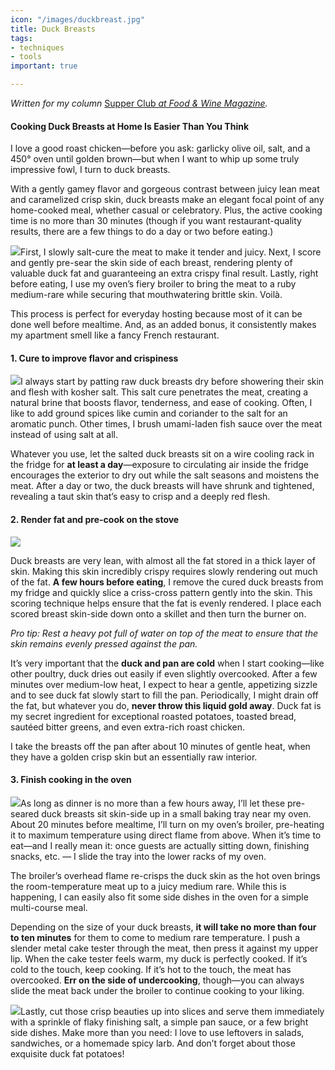 ```yaml
---
icon: "/images/duckbreast.jpg"
title: Duck Breasts
tags:
- techniques
- tools
important: true

---
```

_Written for my column_ [Supper Club _at Food & Wine Magazine_](https://www.foodandwine.com/cooking-techniques/hot-peppers-preserving-supper-club)_._

#### Cooking Duck Breasts at Home Is Easier Than You Think

I love a good roast chicken—before you ask: garlicky olive oil, salt, and a 450° oven until golden brown—but when I want to whip up some truly impressive fowl, I turn to duck breasts.

With a gently gamey flavor and gorgeous contrast between juicy lean meat and caramelized crisp skin, duck breasts make an elegant focal point of any home-cooked meal, whether casual or celebratory. Plus, the active cooking time is no more than 30 minutes (though if you want restaurant-quality results, there are a few things to do a day or two before eating.)

![](https://imagesvc.meredithcorp.io/v3/mm/image?url=https%3A%2F%2Fstatic.onecms.io%2Fwp-content%2Fuploads%2Fsites%2F9%2F2020%2F01%2Fcrispy-duck-jonah-reider-FT-BLOG0120-4.jpg)First, I slowly salt-cure the meat to make it tender and juicy. Next, I score and gently pre-sear the skin side of each breast, rendering plenty of valuable duck fat and guaranteeing an extra crispy final result. Lastly, right before eating, I use my oven’s fiery broiler to bring the meat to a ruby medium-rare while securing that mouthwatering brittle skin. Voilà.

This process is perfect for everyday hosting because most of it can be done well before mealtime. And, as an added bonus, it consistently makes my apartment smell like a fancy French restaurant.

#### 1. Cure to improve flavor and crispiness

![](https://imagesvc.meredithcorp.io/v3/mm/image?url=https%3A%2F%2Fstatic.onecms.io%2Fwp-content%2Fuploads%2Fsites%2F9%2F2020%2F01%2Fcrispy-duck-jonah-reider-FT-BLOG0120.jpg)I always start by patting raw duck breasts dry before showering their skin and flesh with kosher salt. This salt cure penetrates the meat, creating a natural brine that boosts flavor, tenderness, and ease of cooking. Often, I like to add ground spices like cumin and coriander to the salt for an aromatic punch. Other times, I brush umami-laden fish sauce over the meat instead of using salt at all.

Whatever you use, let the salted duck breasts sit on a wire cooling rack in the fridge for **at least a day**—exposure to circulating air inside the fridge encourages the exterior to dry out while the salt seasons and moistens the meat. After a day or two, the duck breasts will have shrunk and tightened, revealing a taut skin that’s easy to crisp and a deeply red flesh.

#### 2. Render fat and pre-cook on the stove

![](https://imagesvc.meredithcorp.io/v3/mm/image?url=https%3A%2F%2Fstatic.onecms.io%2Fwp-content%2Fuploads%2Fsites%2F9%2F2020%2F01%2Fcrispy-duck-jonah-reider-FT-BLOG0120-3.jpg)

Duck breasts are very lean, with almost all the fat stored in a thick layer of skin. Making this skin incredibly crispy requires slowly rendering out much of the fat. **A few hours before eating**, I remove the cured duck breasts from my fridge and quickly slice a criss-cross pattern gently into the skin. This scoring technique helps ensure that the fat is evenly rendered. I place each scored breast skin-side down onto a skillet and then turn the burner on.

_Pro tip: Rest a heavy pot full of water on top of the meat to ensure that the skin remains evenly pressed against the pan._

It’s very important that the **duck and pan are cold** when I start cooking—like other poultry, duck dries out easily if even slightly overcooked. After a few minutes over medium-low heat, I expect to hear a gentle, appetizing sizzle and to see duck fat slowly start to fill the pan. Periodically, I might drain off the fat, but whatever you do, **never throw this liquid gold away**. Duck fat is my secret ingredient for exceptional roasted potatoes, toasted bread, sautéed bitter greens, and even extra-rich roast chicken.

I take the breasts off the pan after about 10 minutes of gentle heat, when they have a golden crisp skin but an essentially raw interior.

#### 3. Finish cooking in the oven

![](https://imagesvc.meredithcorp.io/v3/mm/image?url=https%3A%2F%2Fstatic.onecms.io%2Fwp-content%2Fuploads%2Fsites%2F9%2F2020%2F01%2Fcrispy-duck-jonah-reider-FT-BLOG0120-6.jpg)As long as dinner is no more than a few hours away, I’ll let these pre-seared duck breasts sit skin-side up in a small baking tray near my oven. About 20 minutes before mealtime, I’ll turn on my oven’s broiler, pre-heating it to maximum temperature using direct flame from above. When it’s time to eat—and I really mean it: once guests are actually sitting down, finishing snacks, etc. — I slide the tray into the lower racks of my oven.

The broiler’s overhead flame re-crisps the duck skin as the hot oven brings the room-temperature meat up to a juicy medium rare. While this is happening, I can easily also fit some side dishes in the oven for a simple multi-course meal.

Depending on the size of your duck breasts, **it will take no more than four to ten minutes** for them to come to medium rare temperature. I push a slender metal cake tester through the meat, then press it against my upper lip. When the cake tester feels warm, my duck is perfectly cooked. If it’s cold to the touch, keep cooking. If it’s hot to the touch, the meat has overcooked. **Err on the side of undercooking**, though—you can always slide the meat back under the broiler to continue cooking to your liking.

![](https://imagesvc.meredithcorp.io/v3/mm/image?url=https%3A%2F%2Fstatic.onecms.io%2Fwp-content%2Fuploads%2Fsites%2F9%2F2020%2F01%2Fcrispy-duck-plated-jonah-reider-FT-BLOG0120.jpg)Lastly, cut those crisp beauties up into slices and serve them immediately with a sprinkle of flaky finishing salt, a simple pan sauce, or a few bright side dishes. Make more than you need: I love to use leftovers in salads, sandwiches, or a homemade spicy larb. And don’t forget about those exquisite duck fat potatoes!
